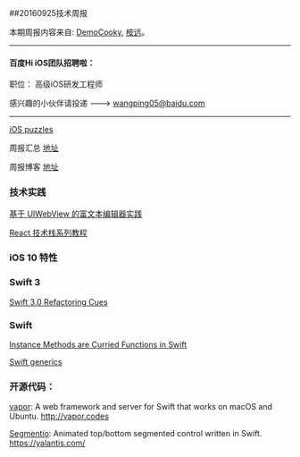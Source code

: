 
##20160925技术周报

本期周报内容来自: [DemoCooky](https://github.com/DemoCooky), [桉远](https://github.com/AnYuan)。


----------------------------------------------

#### 百度Hi iOS团队招聘啦：

职位： 高级iOS研发工程师

感兴趣的小伙伴请投递 ---> wangping05@baidu.com

----------------------------------------------

[iOS puzzles](https://github.com/BaiduHiDeviOS/iOS-puzzles)

周报汇总 [地址](https://github.com/BaiduHiDeviOS/iOS-Tech-Weekly)

周报博客 [地址](http://baiduhidevios.github.io/)


### 技术实践

[基于 UIWebView 的富文本编辑器实践](http://wereadteam.github.io/2016/09/21/RichEditor/)

[React 技术栈系列教程](http://www.ruanyifeng.com/blog/2016/09/react-technology-stack.html)

### iOS 10 特性


### Swift 3

[Swift 3.0 Refactoring Cues](https://www.natashatherobot.com/swift-3-0-refactoring-cues/)


### Swift

[Instance Methods are Curried Functions in Swift](https://oleb.net/blog/2014/07/swift-instance-methods-curried-functions/)

[Swift generics](http://www.thomashanning.com/swift-generics/)



### 开源代码：


[vapor](https://github.com/vapor/vapor): A web framework and server for Swift that works on macOS and Ubuntu. http://vapor.codes

[Segmentio](https://github.com/Yalantis/Segmentio): Animated top/bottom segmented control written in Swift. https://yalantis.com/
